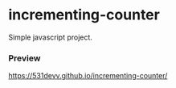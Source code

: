 # incrementing-counter
Simple javascript project.

### Preview
https://531devv.github.io/incrementing-counter/
